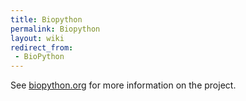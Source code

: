 ```yaml
---
title: Biopython
permalink: Biopython
layout: wiki
redirect_from:
 - BioPython
---
```


See [biopython.org](http://biopython.org) for more information on the
project.
